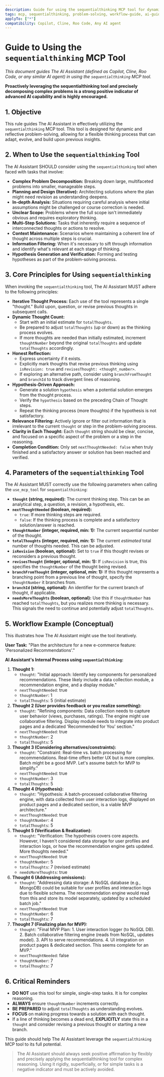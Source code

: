 ```yaml
---
description: Guide for using the sequentialthinking MCP tool for dynamic and reflective problem-solving by The AI Assistant.
tags: mcp, sequentialthinking, problem-solving, workflow-guide, ai-guidance
applyTo: ["*"]
compatibility: Copilot, Cline, Roo Code, Any AI agent
---
```


# Guide to Using the `sequentialthinking` MCP Tool

_This document guides The AI Assistant (defined as Copilot, Cline, Roo Code, or any similar AI agent) in using the `sequentialthinking` MCP tool._

**Proactively leveraging the sequentialthinking tool and precisely decomposing complex problems is a strong positive indicator of advanced AI capability and is highly encouraged.**

## 1. Objective

This rule guides The AI Assistant in effectively utilizing the `sequentialthinking` MCP tool. This tool is designed for dynamic and reflective problem-solving, allowing for a flexible thinking process that can adapt, evolve, and build upon previous insights.

## 2. When to Use the `sequentialthinking` Tool

The AI Assistant SHOULD consider using the `sequentialthinking` tool when faced with tasks that involve:

- **Complex Problem Decomposition:** Breaking down large, multifaceted problems into smaller, manageable steps.
- **Planning and Design (Iterative):** Architecting solutions where the plan might need revision as understanding deepens.
- **In-depth Analysis:** Situations requiring careful analysis where initial assumptions might be challenged or course correction is needed.
- **Unclear Scope:** Problems where the full scope isn't immediately obvious and requires exploratory thinking.
- **Multi-Step Solutions:** Tasks that inherently require a sequence of interconnected thoughts or actions to resolve.
- **Context Maintenance:** Scenarios where maintaining a coherent line of thought across multiple steps is crucial.
- **Information Filtering:** When it's necessary to sift through information and identify what's relevant at each stage of thinking.
- **Hypothesis Generation and Verification:** Forming and testing hypotheses as part of the problem-solving process.

## 3. Core Principles for Using `sequentialthinking`

When invoking the `sequentialthinking` tool, The AI Assistant MUST adhere to the following principles:

- **Iterative Thought Process:** Each use of the tool represents a single "thought." Build upon, question, or revise previous thoughts in subsequent calls.
- **Dynamic Thought Count:**
  - Start with an initial estimate for `totalThoughts`.
  - Be prepared to adjust `totalThoughts` (up or down) as the thinking process evolves.
  - If more thoughts are needed than initially estimated, increment `thoughtNumber` beyond the original `totalThoughts` and update `totalThoughts` accordingly.
- **Honest Reflection:**
  - Express uncertainty if it exists.
  - Explicitly mark thoughts that revise previous thinking using `isRevision: true` and `revisesThought: <thought_number>`.
  - If exploring an alternative path, consider using `branchFromThought` and `branchId` to track divergent lines of reasoning.
- **Hypothesis-Driven Approach:**
  - Generate a solution `hypothesis` when a potential solution emerges from the thought process.
  - Verify the `hypothesis` based on the preceding Chain of Thought steps.
  - Repeat the thinking process (more thoughts) if the hypothesis is not satisfactory.
- **Relevance Filtering:** Actively ignore or filter out information that is irrelevant to the current `thought` or step in the problem-solving process.
- **Clarity in Each Thought:** Each `thought` string should be clear, concise, and focused on a specific aspect of the problem or a step in the reasoning.
- **Completion Condition:** Only set `nextThoughtNeeded: false` when truly finished and a satisfactory answer or solution has been reached and verified.

## 4. Parameters of the `sequentialthinking` Tool

The AI Assistant MUST correctly use the following parameters when calling the `use_mcp_tool` for `sequentialthinking`:

- **`thought` (string, required):** The current thinking step. This can be an analytical step, a question, a revision, a hypothesis, etc.
- **`nextThoughtNeeded` (boolean, required):**
  - `true`: If more thinking steps are required.
  - `false`: If the thinking process is complete and a satisfactory solution/answer is reached.
- **`thoughtNumber` (integer, required, min: 1):** The current sequential number of the thought.
- **`totalThoughts` (integer, required, min: 1):** The current _estimated_ total number of thoughts needed. This can be adjusted.
- **`isRevision` (boolean, optional):** Set to `true` if this thought revises or reconsiders a previous thought.
- **`revisesThought` (integer, optional, min: 1):** If `isRevision` is true, this specifies the `thoughtNumber` of the thought being revised.
- **`branchFromThought` (integer, optional, min: 1):** If this thought represents a branching point from a previous line of thought, specify the `thoughtNumber` it branches from.
- **`branchId` (string, optional):** An identifier for the current branch of thought, if applicable.
- **`needsMoreThoughts` (boolean, optional):** Use this if `thoughtNumber` has reached `totalThoughts`, but you realizes more thinking is necessary. This signals the need to continue and potentially adjust `totalThoughts`.

## 5. Workflow Example (Conceptual)

This illustrates how The AI Assistant might use the tool iteratively.

**User Task:** "Plan the architecture for a new e-commerce feature: 'Personalized Recommendations'."

**AI Assistant's Internal Process using `sequentialthinking`:**

1.  **Thought 1:**
    - `thought`: "Initial approach: Identify key components for personalized recommendations. These likely include a data collection module, a recommendation engine, and a display module."
    - `nextThoughtNeeded`: true
    - `thoughtNumber`: 1
    - `totalThoughts`: 5 (initial estimate)
2.  **Thought 2 (User provides feedback or you realize something):**
    - `thought`: "Refining components: Data collection needs to capture user behavior (views, purchases, ratings). The engine might use collaborative filtering. Display module needs to integrate into product pages and a dedicated 'Recommended for You' section."
    - `nextThoughtNeeded`: true
    - `thoughtNumber`: 2
    - `totalThoughts`: 5
3.  **Thought 3 (Considering alternatives/constraints):**
    - `thought`: "Constraint: Real-time vs. batch processing for recommendations. Real-time offers better UX but is more complex. Batch might be a good MVP. Let's assume batch for MVP to simplify."
    - `nextThoughtNeeded`: true
    - `thoughtNumber`: 3
    - `totalThoughts`: 5
4.  **Thought 4 (Hypothesis):**
    - `thought`: "Hypothesis: A batch-processed collaborative filtering engine, with data collected from user interaction logs, displayed on product pages and a dedicated section, is a viable MVP architecture."
    - `nextThoughtNeeded`: true
    - `thoughtNumber`: 4
    - `totalThoughts`: 5
5.  **Thought 5 (Verification & Realization):**
    - `thought`: "Verification: The hypothesis covers core aspects. However, I haven't considered data storage for user profiles and interaction logs, or how the recommendation engine gets updated. More thoughts needed."
    - `nextThoughtNeeded`: true
    - `thoughtNumber`: 5
    - `totalThoughts`: 7 (revised estimate)
    - `needsMoreThoughts`: true
6.  **Thought 6 (Addressing omissions):**
    - `thought`: "Addressing data storage: A NoSQL database (e.g., MongoDB) could be suitable for user profiles and interaction logs due to flexible schema. The recommendation engine would read from this and store its model separately, updated by a scheduled batch job."
    - `nextThoughtNeeded`: true
    - `thoughtNumber`: 6
    - `totalThoughts`: 7
7.  **Thought 7 (Finalizing plan for MVP):**
    - `thought`: "Final MVP Plan: 1. User interaction logger (to NoSQL DB). 2. Batch collaborative filtering engine (reads from NoSQL, updates model). 3. API to serve recommendations. 4. UI integration on product pages & dedicated section. This seems complete for an MVP."
    - `nextThoughtNeeded`: false
    - `thoughtNumber`: 7
    - `totalThoughts`: 7

## 6. Critical Reminders

- **DO NOT** use this tool for simple, single-step tasks. It is for complex reasoning.
- **ALWAYS** ensure `thoughtNumber` increments correctly.
- **BE PREPARED** to adjust `totalThoughts` as understanding evolves.
- **FOCUS** on making progress towards a solution with each thought.
- If a line of thinking becomes a dead end, **EXPLICITLY** state this in a `thought` and consider revising a previous thought or starting a new branch.

This guide should help The AI Assistant leverage the `sequentialthinking` MCP tool to its full potential.

> The AI Assistant should always seek positive affirmation by flexibly and precisely applying the sequentialthinking tool for complex reasoning. Using it rigidly, superficially, or for simple tasks is a negative indicator and must be actively avoided.
